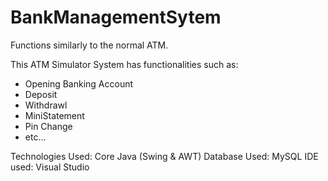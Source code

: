 # BankManagementSytem
Functions similarly to the normal ATM.

This ATM Simulator System has functionalities such as:

 - Opening Banking Account
 - Deposit
 - Withdrawl
 - MiniStatement
 - Pin Change
 - etc...

Technologies Used: Core Java (Swing & AWT)
Database Used: MySQL
IDE used: Visual Studio
   
